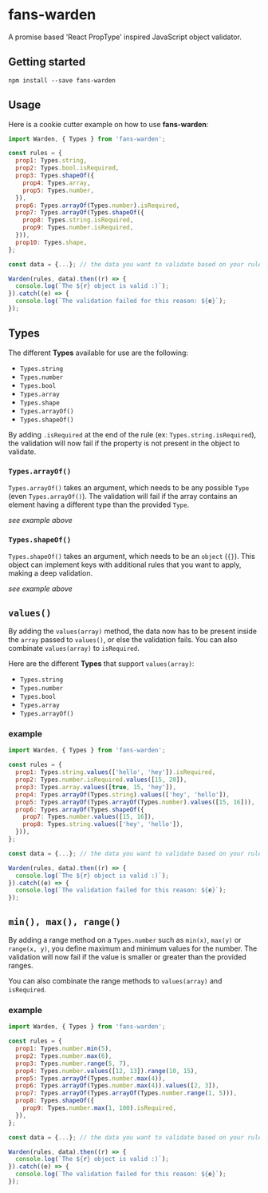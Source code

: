 # fans-warden

A promise based 'React PropType' inspired JavaScript object validator.

## Getting started

```
npm install --save fans-warden
```

## Usage

Here is a cookie cutter example on how to use **fans-warden**:

```js
import Warden, { Types } from 'fans-warden';

const rules = {
  prop1: Types.string,
  prop2: Types.bool.isRequired,
  prop3: Types.shapeOf({
    prop4: Types.array,
    prop5: Types.number,
  }),
  prop6: Types.arrayOf(Types.number).isRequired,
  prop7: Types.arrayOf(Types.shapeOf({
    prop8: Types.string.isRequired,
    prop9: Types.number.isRequired,
  })),
  prop10: Types.shape,
};

const data = {...}; // the data you want to validate based on your rules

Warden(rules, data).then((r) => {
  console.log(`The ${r} object is valid :)`);
}).catch((e) => {
  console.log(`The validation failed for this reason: ${e}`);
});
```

## Types

The different **Types** available for use are the following:

- `Types.string`
- `Types.number`
- `Types.bool`
- `Types.array`
- `Types.shape`
- `Types.arrayOf()`
- `Types.shapeOf()`

By adding `.isRequired` at the end of the rule (ex: `Types.string.isRequired`), the validation will now fail if the property is not present in the object to validate.

### `Types.arrayOf()`

`Types.arrayOf()` takes an argument, which needs to be any possible `Type` (even `Types.arrayOf()`). The validation will fail if the array contains an element having a different type than the provided `Type`.

*see example above*

### `Types.shapeOf()`

`Types.shapeOf()` takes an argument, which needs to be an `object` (`{}`). This object can implement keys with additional rules that you want to apply, making a deep validation.

*see example above*

## `values()`

By adding the `values(array)` method, the data now has to be present inside the `array` passed to `values()`, or else the validation fails.
You can also combinate `values(array)` to `isRequired`.

Here are the different **Types** that support `values(array)`:

- `Types.string`
- `Types.number`
- `Types.bool`
- `Types.array`
- `Types.arrayOf()`

### example

```js
import Warden, { Types } from 'fans-warden';

const rules = {
  prop1: Types.string.values(['hello', 'hey']).isRequired,
  prop2: Types.number.isRequired.values([15, 20]),
  prop3: Types.array.values([true, 15, 'hey']),
  prop4: Types.arrayOf(Types.string).values(['hey', 'hello']),
  prop5: Types.arrayOf(Types.arrayOf(Types.number).values([15, 16])),
  prop6: Types.arrayOf(Types.shapeOf({
    prop7: Types.number.values([15, 16]),
    prop8: Types.string.values(['hey', 'hello']),
  })),
};

const data = {...}; // the data you want to validate based on your rules

Warden(rules, data).then((r) => {
  console.log(`The ${r} object is valid :)`);
}).catch((e) => {
  console.log(`The validation failed for this reason: ${e}`);
});
```

## `min(), max(), range()`

By adding a range method on a `Types.number` such as `min(x)`, `max(y)` or `range(x, y)`, you define maximum and minimum values for the number. The validation will now fail if the value is smaller or greater than the provided ranges.

You can also combinate the range methods to `values(array)` and `isRequired`.

### example

```js
import Warden, { Types } from 'fans-warden';

const rules = {
  prop1: Types.number.min(5),
  prop2: Types.number.max(6),
  prop3: Types.number.range(5, 7),
  prop4: Types.number.values([12, 13]).range(10, 15),
  prop5: Types.arrayOf(Types.number.max(4)),
  prop6: Types.arrayOf(Types.number.max(4)).values([2, 3]),
  prop7: Types.arrayOf(Types.arrayOf(Types.number.range(1, 5))),
  prop8: Types.shapeOf({
    prop9: Types.number.max(1, 100).isRequired,
  }),
};

const data = {...}; // the data you want to validate based on your rules

Warden(rules, data).then((r) => {
  console.log(`The ${r} object is valid :)`);
}).catch((e) => {
  console.log(`The validation failed for this reason: ${e}`);
});
```
